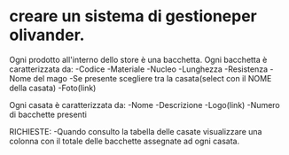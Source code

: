# creare un sistema di gestioneper olivander.

Ogni prodotto all'interno dello store è una bacchetta.
Ogni bacchetta è caratterizzata da:
-Codice
-Materiale
-Nucleo
-Lunghezza
-Resistenza
-Nome del mago
-Se presente scegliere tra la casata(select con il NOME della casata)
-Foto(link)

Ogni casata è caratterizzata da:
-Nome
-Descrizione
-Logo(link)
-Numero di bacchette presenti

RICHIESTE:
-Quando consulto la tabella delle casate visualizzare una colonna con il totale delle bacchette assegnate ad ogni casata. 